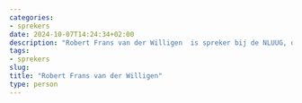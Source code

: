 ```yaml
---
categories:
- sprekers
date: 2024-10-07T14:24:34+02:00
description: "Robert Frans van der Willigen  is spreker bij de NLUUG, de vereniging voor open systemen en open standaarden. Lees meer over deze spreker."
tags:
- sprekers
slug:
title: "Robert Frans van der Willigen"
type: person
---
```


